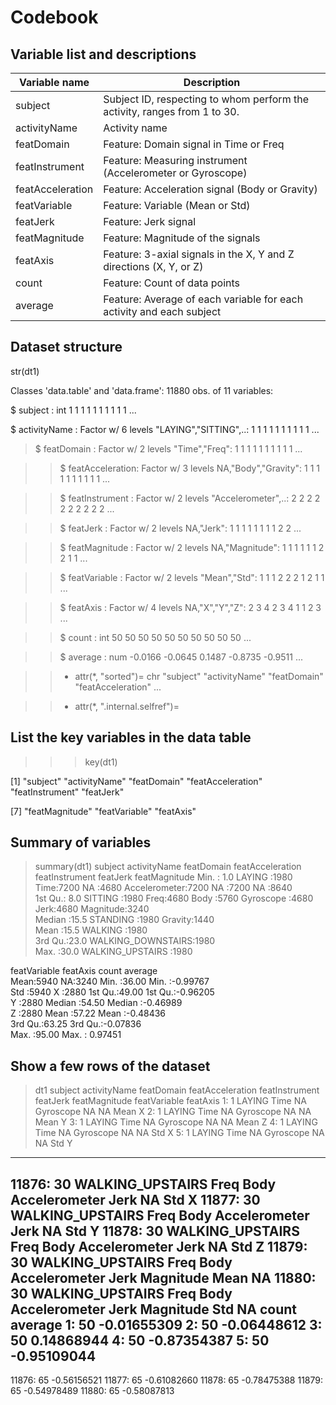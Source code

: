 Codebook
========

Variable list and descriptions
------------------------------

Variable name    | Description
-----------------|-------------
subject          | Subject ID, respecting to whom perform the activity, ranges from 1 to 30.
activityName     | Activity name
featDomain       | Feature: Domain signal in Time or Freq
featInstrument   | Feature: Measuring instrument (Accelerometer or Gyroscope)
featAcceleration | Feature: Acceleration signal (Body or Gravity)
featVariable     | Feature: Variable (Mean or Std)
featJerk         | Feature: Jerk signal
featMagnitude    | Feature: Magnitude of the signals
featAxis         | Feature: 3-axial signals in the X, Y and Z directions (X, Y, or Z)
count        | Feature: Count of data points
average      | Feature: Average of each variable for each activity and each subject


Dataset structure
-----------------

str(dt1)

Classes 'data.table' and 'data.frame':        11880 obs. of  11 variables:

$ subject         : int  1 1 1 1 1 1 1 1 1 1 ...

$ activityName    : Factor w/ 6 levels "LAYING","SITTING",..: 1 1 1 1 1 1 1 1 1 1 ...

> $ featDomain      : Factor w/ 2 levels "Time","Freq": 1 1 1 1 1 1 1 1 1 1 ...

>> $ featAcceleration: Factor w/ 3 levels NA,"Body","Gravity": 1 1 1 1 1 1 1 1 1 1 ...

>> $ featInstrument  : Factor w/ 2 levels "Accelerometer",..: 2 2 2 2 2 2 2 2 2 2 ...

>> $ featJerk        : Factor w/ 2 levels NA,"Jerk": 1 1 1 1 1 1 1 1 2 2 ...

>> $ featMagnitude   : Factor w/ 2 levels NA,"Magnitude": 1 1 1 1 1 1 2 2 1 1 ...

>> $ featVariable    : Factor w/ 2 levels "Mean","Std": 1 1 1 2 2 2 1 2 1 1 ...

>> $ featAxis        : Factor w/ 4 levels NA,"X","Y","Z": 2 3 4 2 3 4 1 1 2 3 ...

>> $ count           : int  50 50 50 50 50 50 50 50 50 50 ...

>> $ average         : num  -0.0166 -0.0645 0.1487 -0.8735 -0.9511 ...

>> - attr(*, "sorted")= chr  "subject" "activityName" "featDomain" "featAcceleration" ...

>> - attr(*, ".internal.selfref")=<externalptr>


List the key variables in the data table
----------------------------------------

>> > key(dt1)

[1] "subject"          "activityName"     "featDomain"       "featAcceleration" "featInstrument"   "featJerk" 

[7] "featMagnitude"    "featVariable"     "featAxis" 


Summary of variables
--------------------

> summary(dt1)
    subject                 activityName  featDomain  featAcceleration       featInstrument featJerk      featMagnitude 
 Min.   : 1.0   LAYING            :1980   Time:7200   NA     :4680     Accelerometer:7200   NA  :7200   NA       :8640  
 1st Qu.: 8.0   SITTING           :1980   Freq:4680   Body   :5760     Gyroscope    :4680   Jerk:4680   Magnitude:3240  
 Median :15.5   STANDING          :1980               Gravity:1440                                                      
 Mean   :15.5   WALKING           :1980                                                                                 
 3rd Qu.:23.0   WALKING_DOWNSTAIRS:1980                                                                                 
 Max.   :30.0   WALKING_UPSTAIRS  :1980                                                                                 
 
 featVariable featAxis      count          average        
 Mean:5940    NA:3240   Min.   :36.00   Min.   :-0.99767  
 Std :5940    X :2880   1st Qu.:49.00   1st Qu.:-0.96205  
              Y :2880   Median :54.50   Median :-0.46989  
              Z :2880   Mean   :57.22   Mean   :-0.48436  
                        3rd Qu.:63.25   3rd Qu.:-0.07836  
                        Max.   :95.00   Max.   : 0.97451 


Show a few rows of the dataset
------------------------------
> dt1
       subject     activityName featDomain featAcceleration featInstrument featJerk featMagnitude featVariable featAxis
    1:       1           LAYING       Time               NA      Gyroscope       NA            NA         Mean        X
    2:       1           LAYING       Time               NA      Gyroscope       NA            NA         Mean        Y
    3:       1           LAYING       Time               NA      Gyroscope       NA            NA         Mean        Z
    4:       1           LAYING       Time               NA      Gyroscope       NA            NA          Std        X
    5:       1           LAYING       Time               NA      Gyroscope       NA            NA          Std        Y
   ---                                                                                                                 
11876:      30 WALKING_UPSTAIRS       Freq             Body  Accelerometer     Jerk            NA          Std        X
11877:      30 WALKING_UPSTAIRS       Freq             Body  Accelerometer     Jerk            NA          Std        Y
11878:      30 WALKING_UPSTAIRS       Freq             Body  Accelerometer     Jerk            NA          Std        Z
11879:      30 WALKING_UPSTAIRS       Freq             Body  Accelerometer     Jerk     Magnitude         Mean       NA
11880:      30 WALKING_UPSTAIRS       Freq             Body  Accelerometer     Jerk     Magnitude          Std       NA
       count     average
    1:    50 -0.01655309
    2:    50 -0.06448612
    3:    50  0.14868944
    4:    50 -0.87354387
    5:    50 -0.95109044
   ---                  
11876:    65 -0.56156521
11877:    65 -0.61082660
11878:    65 -0.78475388
11879:    65 -0.54978489
11880:    65 -0.58087813